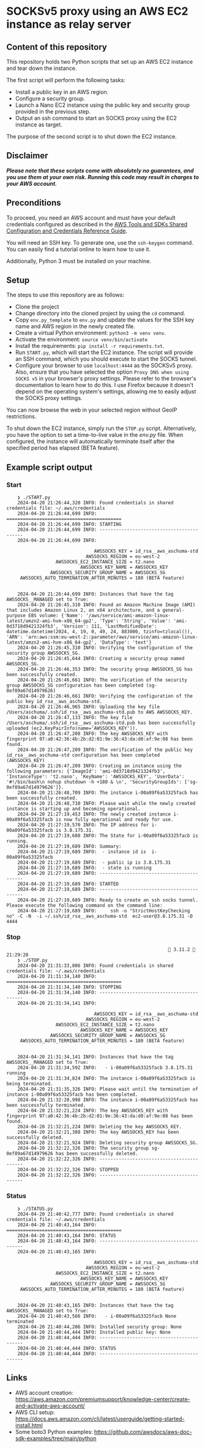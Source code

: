 # SOCKSv5 proxy using an AWS EC2 instance as relay server

## Content of this repository

This repository holds two Python scripts that set up an AWS EC2 instance and tear down the instance.

The first script will perform the following tasks:

* Install a public key in an AWS region.
* Configure a security group.
* Launch a Nano EC2 instance using the public key and security group provided in the previous step.
* Output an ssh command to start an SOCKS proxy using the EC2 instance as target.

The purpose of the second script is to shut down the EC2 instance.

## Disclaimer

***Please note that these scripts come with absolutely no guarantees, and you use them at your own risk. Running this
code may result in charges to your AWS account.***

## Preconditions

To proceed, you need an AWS account and must have your default credentials configured as described in
the [AWS Tools and SDKs Shared Configuration and
Credentials Reference Guide](https://docs.aws.amazon.com/credref/latest/refdocs/creds-config-files.html).

You will need an SSH key. To generate one, use the `ssh-keygen` command. You can easily find a tutorial online to learn
how to use it.

Additionally, Python 3 must be installed on your machine.

## Setup

The steps to use this repository are as follows:

* Clone the project
* Change directory into the cloned project by using the `cd` command.
* Copy `env.py_template` to `env.py` and update the values for the SSH key name and AWS region in the newly created
  file.
* Create a virtual Python environment: `python3 -m venv venv`.
* Activate the environment: `source venv/bin/activate`
* Install the requirements: `pip install -r requirements.txt`.
* Run `START.py`, which will start the EC2 instance. The script will provide an SSH command, which you should execute to
  start the SOCKS tunnel.
* Configure your browser to use `localhost:4444` as the SOCKSv5 proxy. Also, ensure that you have selected the option `Proxy DNS when using SOCKS v5` in your browser's proxy settings. Please refer to the browser's documentation to learn how to do this. I use Firefox because it doesn't depend on the operating system's settings, allowing me to easily adjust the SOCKS proxy settings.

You can now browse the web in your selected region without GeoIP restrictions.

To shut down the EC2 instance, simply run the `STOP.py` script. Alternatively, you have the option to set a time-to-live value in the _env.py_ file. When configured, the instance will automatically terminate itself after the specified period has elapsed (BETA feature).

## Example script output

### Start

        ❯ ./START.py 
        2024-04-20 21:26:44,320 INFO: Found credentials in shared credentials file: ~/.aws/credentials
        2024-04-20 21:26:44,699 INFO: ==========================================
        2024-04-20 21:26:44,699 INFO: STARTING
        2024-04-20 21:26:44,699 INFO: ------------------------------------------
        2024-04-20 21:26:44,699 INFO: 
            
                                    AWSSOCKS_KEY = id_rsa__aws_aschuma-std
                                 AWSSOCKS_REGION = eu-west-2
                      AWSSOCKS_EC2_INSTANCE_SIZE = t2.nano
                               AWSSOCKS_KEY_NAME = AWSSOCKS_KEY
                    AWSSOCKS_SECURITY_GROUP_NAME = AWSSOCKS_SG
         AWSSOCKS_AUTO_TERMINATION_AFTER_MINUTES = 180 (BETA feature)
            
            
        2024-04-20 21:26:44,699 INFO: Instances that have the tag AWSSOCKS__MANAGED set to True:
        2024-04-20 21:26:45,310 INFO: Found an Amazon Machine Image (AMI) that includes Amazon Linux 2, an x64 architecture, and a general-purpose EBS volume: {'Name': '/aws/service/ami-amazon-linux-latest/amzn2-ami-hvm-x86_64-gp2', 'Type': 'String', 'Value': 'ami-0d3718d9421324fb3', 'Version': 111, 'LastModifiedDate': datetime.datetime(2024, 4, 19, 0, 49, 24, 883000, tzinfo=tzlocal()), 'ARN': 'arn:aws:ssm:eu-west-2::parameter/aws/service/ami-amazon-linux-latest/amzn2-ami-hvm-x86_64-gp2', 'DataType': 'text'}
        2024-04-20 21:26:45,310 INFO: Verifying the configuration of the security group AWSSOCKS_SG.
        2024-04-20 21:26:45,644 INFO: Creating a security group named AWSSOCKS_SG.
        2024-04-20 21:26:46,353 INFO: The security group AWSSOCKS_SG has been successfully created.
        2024-04-20 21:26:46,661 INFO: The verification of the security group AWSSOCKS_SG configuration has been completed (sg-0ef89a67d14979626)
        2024-04-20 21:26:46,661 INFO: Verifying the configuration of the public key id_rsa__aws_aschuma-std.
        2024-04-20 21:26:46,965 INFO: Uploading the key file /Users/aschuma/.ssh/id_rsa__aws_aschuma-std.pub to AWS AWSSOCKS_KEY.
        2024-04-20 21:26:47,133 INFO: The key file /Users/aschuma/.ssh/id_rsa__aws_aschuma-std.pub has been successfully uploaded (ec2.KeyPairInfo(name='AWSSOCKS_KEY')).
        2024-04-20 21:26:47,208 INFO: The key AWSSOCKS_KEY with fingerprint 97:a0:42:36:4b:2b:d2:01:9e:36:43:da:d0:af:9e:08 has been found.
        2024-04-20 21:26:47,209 INFO: The verification of the public key id_rsa__aws_aschuma-std configuration has been completed (AWSSOCKS_KEY)
        2024-04-20 21:26:47,209 INFO: Creating an instance using the following parameters: {'ImageId': 'ami-0d3718d9421324fb3', 'InstanceType': 't2.nano', 'KeyName': 'AWSSOCKS_KEY', 'UserData': '#!/bin/bash\n nohup shutdown -h +180 & \n', 'SecurityGroupIds': ['sg-0ef89a67d14979626']}.
        2024-04-20 21:26:48,709 INFO: The instance i-00a09f6a53325facb has been successfully created.
        2024-04-20 21:26:48,710 INFO: Please wait while the newly created instance is starting up and becoming operational.
        2024-04-20 21:27:19,453 INFO: The newly created instance i-00a09f6a53325facb is now fully operational and ready for use.
        2024-04-20 21:27:19,570 INFO: The IP address for i-00a09f6a53325facb is 3.8.175.31.
        2024-04-20 21:27:19,688 INFO: The State for i-00a09f6a53325facb is running.
        2024-04-20 21:27:19,689 INFO: Summary:
        2024-04-20 21:27:19,689 INFO:  - instance id is  i-00a09f6a53325facb
        2024-04-20 21:27:19,689 INFO:  - public ip is 3.8.175.31
        2024-04-20 21:27:19,689 INFO:  - state is running
        2024-04-20 21:27:19,689 INFO: ------------------------------------------
        2024-04-20 21:27:19,689 INFO: STARTED
        2024-04-20 21:27:19,689 INFO: ------------------------------------------
        2024-04-20 21:27:19,689 INFO: Ready to create an ssh socks tunnel. Please execute the following command on the command line:
        2024-04-20 21:27:19,689 INFO:     ssh -o "StrictHostKeyChecking no" -C -N  -i ~/.ssh/id_rsa__aws_aschuma-std  ec2-user@3.8.175.31 -D 4444

### Stop

                                                                3.11.2  21:29:20
        ❯ ./STOP.py 
        2024-04-20 21:31:33,806 INFO: Found credentials in shared credentials file: ~/.aws/credentials
        2024-04-20 21:31:34,140 INFO: ==========================================
        2024-04-20 21:31:34,140 INFO: STOPPING
        2024-04-20 21:31:34,140 INFO: ------------------------------------------
        2024-04-20 21:31:34,141 INFO: 
            
                                    AWSSOCKS_KEY = id_rsa__aws_aschuma-std
                                 AWSSOCKS_REGION = eu-west-2
                      AWSSOCKS_EC2_INSTANCE_SIZE = t2.nano
                               AWSSOCKS_KEY_NAME = AWSSOCKS_KEY
                    AWSSOCKS_SECURITY_GROUP_NAME = AWSSOCKS_SG
         AWSSOCKS_AUTO_TERMINATION_AFTER_MINUTES = 180 (BETA feature)
            
            
        2024-04-20 21:31:34,141 INFO: Instances that have the tag AWSSOCKS__MANAGED set to True:
        2024-04-20 21:31:34,592 INFO:   - i-00a09f6a53325facb 3.8.175.31 running
        2024-04-20 21:31:34,824 INFO: The instance i-00a09f6a53325facb is being terminated.
        2024-04-20 21:31:35,326 INFO: Please wait until the termination of instance i-00a09f6a53325facb has been completed.
        2024-04-20 21:32:20,998 INFO: The instance i-00a09f6a53325facb has been successfully terminated.
        2024-04-20 21:32:21,224 INFO: The key AWSSOCKS_KEY with fingerprint 97:a0:42:36:4b:2b:d2:01:9e:36:43:da:d0:af:9e:08 has been found.
        2024-04-20 21:32:21,224 INFO: Deleting the key AWSSOCKS_KEY.
        2024-04-20 21:32:21,388 INFO: The key AWSSOCKS_KEY has been successfully deleted.
        2024-04-20 21:32:21,924 INFO: Deleting security group AWSSOCKS_SG.
        2024-04-20 21:32:22,326 INFO: The security group sg-0ef89a67d14979626 has been successfully deleted.
        2024-04-20 21:32:22,326 INFO: ------------------------------------------
        2024-04-20 21:32:22,326 INFO: STOPPED
        2024-04-20 21:32:22,326 INFO: ------------------------------------------

### Status

        ❯ ./STATUS.py
        2024-04-20 21:40:42,777 INFO: Found credentials in shared credentials file: ~/.aws/credentials
        2024-04-20 21:40:43,164 INFO: ==========================================
        2024-04-20 21:40:43,164 INFO: STATUS
        2024-04-20 21:40:43,164 INFO: ------------------------------------------
        2024-04-20 21:40:43,165 INFO: 
            
                                    AWSSOCKS_KEY = id_rsa__aws_aschuma-std
                                 AWSSOCKS_REGION = eu-west-2
                      AWSSOCKS_EC2_INSTANCE_SIZE = t2.nano
                               AWSSOCKS_KEY_NAME = AWSSOCKS_KEY
                    AWSSOCKS_SECURITY_GROUP_NAME = AWSSOCKS_SG
         AWSSOCKS_AUTO_TERMINATION_AFTER_MINUTES = 180 (BETA feature)
            
            
        2024-04-20 21:40:43,165 INFO: Instances that have the tag AWSSOCKS__MANAGED set to True:
        2024-04-20 21:40:43,566 INFO:   - i-00a09f6a53325facb None terminated
        2024-04-20 21:40:44,206 INFO: Installed security group: None
        2024-04-20 21:40:44,444 INFO: Installed public key: None
        2024-04-20 21:40:44,444 INFO: ------------------------------------------
        2024-04-20 21:40:44,444 INFO: STATUS
        2024-04-20 21:40:44,444 INFO: ------------------------------------------        

## Links

* AWS account creation: https://aws.amazon.com/premiumsupport/knowledge-center/create-and-activate-aws-account/
* AWS CLI setup: https://docs.aws.amazon.com/cli/latest/userguide/getting-started-install.html
* Some boto3 Python examples: https://github.com/awsdocs/aws-doc-sdk-examples/tree/main/python
